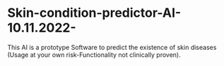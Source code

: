 # Skin-condition-predictor-AI-10.11.2022-
This AI is a prototype Software to predict the existence of skin diseases (Usage at your own risk-Functionality not clinically proven).
